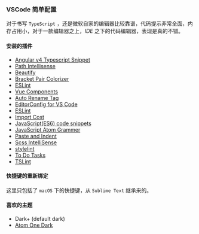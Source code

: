 ### VSCode 简单配置

对于书写 `TypeScript` ，还是微软自家的编辑器比较靠谱，代码提示非常全面，内存占用小，对于一款编辑器之上，*IDE* 之下的代码编辑器，表现是真的不错。

#### 安装的插件

- [Angular v4 Typescript Snippet][1]
- [Path Intellisense][2]
- [Beautify][3]
- [Bracket Pair Colorizer][4]
- [ESLint][5]
- [Vue Components][6]
- [Auto Rename Tag][7]
- [EditorConfig for VS Code][8]
- [ESLint][9]
- [Import Cost][10]
- [JavaScript(ES6) code snippets][11]
- [JavaScript Atom Grammer][12]
- [Paste and Indent][13]
- [Scss IntelliSense][14]
- [stylelint][15]
- [To Do Tasks][16]
- [TSLint][17]

#### 快捷键的重新绑定

这里只包括了 `macOS` 下的快捷键，从 `Sublime Text` 继承来的。

#### 喜欢的主题

- Dark+ (default dark)
- [Atom One Dark][18]

[1]: https://github.com/johnpapa/vscode-angular-snippets
[2]: https://github.com/ChristianKohler/PathIntellisense
[3]: https://github.com/HookyQR/VSCodeBeautify
[4]: https://github.com/CoenraadS/BracketPair
[5]: https://github.com/Microsoft/vscode-eslint
[6]: https://github.com/vuejs/vue-syntax-highlight
[7]: https://github.com/formulahendry/vscode-auto-rename-tag
[8]: https://github.com/editorconfig/editorconfig-vscode
[9]: https://github.com/Microsoft/vscode-eslint
[10]: https://github.com/wix/import-cost
[11]: https://github.com/xabikos/vscode-javascript
[12]: https://marketplace.visualstudio.com/items?itemName=ms-vscode.js-atom-grammar
[13]: https://github.com/rubymaniac/vscode-paste-and-indent
[14]: https://github.com/mrmlnc/vscode-scss
[15]: https://github.com/shinnn/vscode-stylelint
[16]: https://github.com/sandy081/vscode-todotasks
[17]: https://github.com/Microsoft/vscode-tslint
[18]: https://github.com/akamud/vscode-theme-onedark